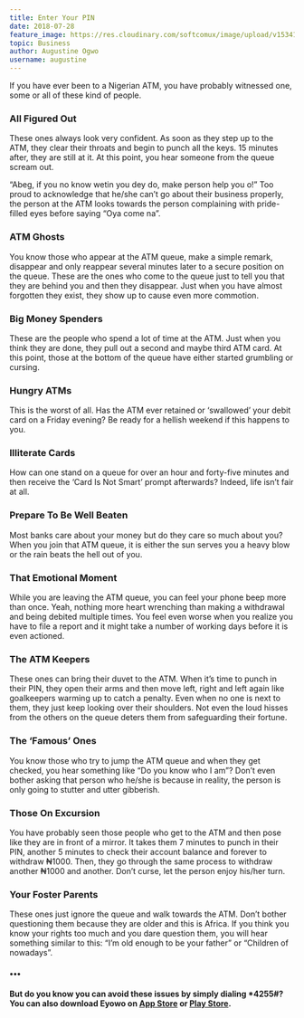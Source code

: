 ```yaml
---
title: Enter Your PIN
date: 2018-07-28
feature_image: https://res.cloudinary.com/softcomux/image/upload/v1534163305/eyw-web/pages/blogpost2.png
topic: Business
author: Augustine Ogwo
username: augustine
---
```


If you have ever been to a Nigerian ATM, you have probably witnessed one, some or all of these kind of people.

### All Figured Out
These ones always look very confident. As soon as they step up to the ATM, they clear their throats and begin to punch all the keys. 15 minutes after, they are still at it. At this point, you hear someone from the queue scream out.
 
“Abeg, if you no know wetin you dey do, make person help you o!”
Too proud to acknowledge that he/she can’t go about their business properly, the person at the ATM looks towards the person complaining with pride-filled eyes before saying “Oya come na”.
 
### ATM Ghosts
You know those who appear at the ATM queue, make a simple remark, disappear and only reappear several minutes later to a secure position on the queue.
These are the ones who come to the queue just to tell you that they are behind you and then they disappear. Just when you have almost forgotten they exist, they show up to cause even more commotion.
 
### Big Money Spenders
These are the people who spend a lot of time at the ATM. Just when you think they are done, they pull out a second and maybe third ATM card.
At this point, those at the bottom of the queue have either started grumbling or cursing.

### Hungry ATMs
This is the worst of all. Has the ATM ever retained or ‘swallowed’ your debit card on a Friday evening? Be ready for a hellish weekend if this happens to you.

### Illiterate Cards
How can one stand on a queue for over an hour and forty-five minutes and then receive the ‘Card Is Not Smart’ prompt afterwards?
Indeed, life isn’t fair at all.

### Prepare To Be Well Beaten
Most banks care about your money but do they care so much about you? When you join that ATM queue, it is either the sun serves you a heavy blow or the rain beats the hell out of you.

### That Emotional Moment
While you are leaving the ATM queue, you can feel your phone beep more than once. Yeah, nothing more heart wrenching than making a withdrawal and being debited multiple times.
You feel even worse when you realize you have to file a report and it might take a number of working days before it is even actioned.

 
### The ATM Keepers
These ones can bring their duvet to the ATM. When it’s time to punch in their PIN, they open their arms and then move left, right and left again like goalkeepers warming up to catch a penalty.
Even when no one is next to them, they just keep looking over their shoulders. Not even the loud hisses from the others on the queue deters them from safeguarding their fortune.
 
### The ‘Famous’ Ones
You know those who try to jump the ATM queue and when they get checked, you hear something like “Do you know who I am”?
Don’t even bother asking that person who he/she is because in reality, the person is only going to stutter and utter gibberish.
 
### Those On Excursion
You have probably seen those people who get to the ATM and then pose like they are in front of a mirror.
It takes them 7 minutes to punch in their PIN, another 5 minutes to  check their account balance and forever to withdraw ₦1000. Then, they go through the same process to withdraw another ₦1000 and another. Don’t curse, let the person enjoy his/her turn.
 
### Your Foster Parents
These ones just ignore the queue and walk towards the ATM. Don’t bother questioning them because they are older and this is Africa. If you think you know your rights too much and you dare question them, you will hear something similar to this: “I’m old enough to be your father” or “Children of nowadays”.
 
#### •••
#### But do you know you can avoid these issues by simply dialing *4255#? You can also download Eyowo on <a href="https://itunes.apple.com/us/app/eyowo/id1353757720?mt=8" target="_blank">App Store</a> or <a href="https://play.google.com/store/apps/details?id=com.eyowo.android" target="_blank">Play Store</a>.


